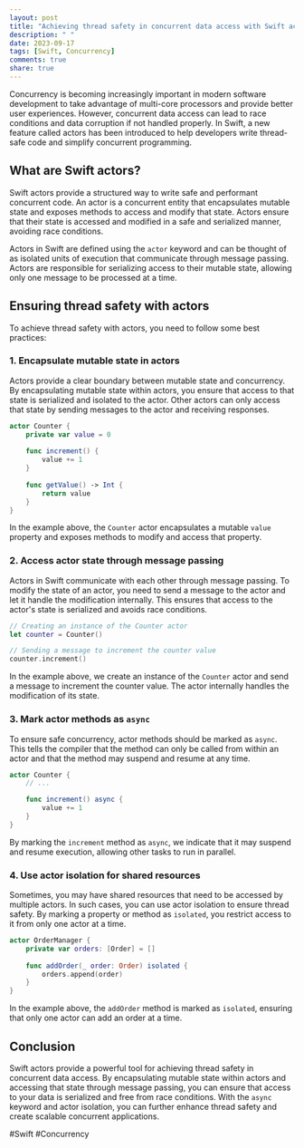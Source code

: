 ```yaml
---
layout: post
title: "Achieving thread safety in concurrent data access with Swift actors"
description: " "
date: 2023-09-17
tags: [Swift, Concurrency]
comments: true
share: true
---
```


Concurrency is becoming increasingly important in modern software development to take advantage of multi-core processors and provide better user experiences. However, concurrent data access can lead to race conditions and data corruption if not handled properly. In Swift, a new feature called actors has been introduced to help developers write thread-safe code and simplify concurrent programming.

## What are Swift actors?

Swift actors provide a structured way to write safe and performant concurrent code. An actor is a concurrent entity that encapsulates mutable state and exposes methods to access and modify that state. Actors ensure that their state is accessed and modified in a safe and serialized manner, avoiding race conditions.

Actors in Swift are defined using the `actor` keyword and can be thought of as isolated units of execution that communicate through message passing. Actors are responsible for serializing access to their mutable state, allowing only one message to be processed at a time.

## Ensuring thread safety with actors

To achieve thread safety with actors, you need to follow some best practices:

### 1. Encapsulate mutable state in actors

Actors provide a clear boundary between mutable state and concurrency. By encapsulating mutable state within actors, you ensure that access to that state is serialized and isolated to the actor. Other actors can only access that state by sending messages to the actor and receiving responses.

```swift
actor Counter {
    private var value = 0
    
    func increment() {
        value += 1
    }
    
    func getValue() -> Int {
        return value
    }
}
```

In the example above, the `Counter` actor encapsulates a mutable `value` property and exposes methods to modify and access that property.

### 2. Access actor state through message passing

Actors in Swift communicate with each other through message passing. To modify the state of an actor, you need to send a message to the actor and let it handle the modification internally. This ensures that access to the actor's state is serialized and avoids race conditions.

```swift
// Creating an instance of the Counter actor
let counter = Counter()

// Sending a message to increment the counter value
counter.increment()
```

In the example above, we create an instance of the `Counter` actor and send a message to increment the counter value. The actor internally handles the modification of its state.

### 3. Mark actor methods as `async`

To ensure safe concurrency, actor methods should be marked as `async`. This tells the compiler that the method can only be called from within an actor and that the method may suspend and resume at any time.

```swift
actor Counter {
    // ...

    func increment() async {
        value += 1
    }
}
```

By marking the `increment` method as `async`, we indicate that it may suspend and resume execution, allowing other tasks to run in parallel.

### 4. Use actor isolation for shared resources

Sometimes, you may have shared resources that need to be accessed by multiple actors. In such cases, you can use actor isolation to ensure thread safety. By marking a property or method as `isolated`, you restrict access to it from only one actor at a time.

```swift
actor OrderManager {
    private var orders: [Order] = []
    
    func addOrder(_ order: Order) isolated {
        orders.append(order)
    }
}
```

In the example above, the `addOrder` method is marked as `isolated`, ensuring that only one actor can add an order at a time.

## Conclusion

Swift actors provide a powerful tool for achieving thread safety in concurrent data access. By encapsulating mutable state within actors and accessing that state through message passing, you can ensure that access to your data is serialized and free from race conditions. With the `async` keyword and actor isolation, you can further enhance thread safety and create scalable concurrent applications.

#Swift #Concurrency